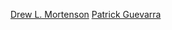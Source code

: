 
[Drew L. Mortenson](https://github.com/DrewsCodeLife)
[Patrick Guevarra](https://github.com/pvguevarra)




